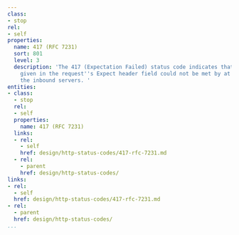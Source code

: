 ```yaml
---
class:
- stop
rel:
- self
properties:
  name: 417 (RFC 7231)
  sort: 801
  level: 3
  description: 'The 417 (Expectation Failed) status code indicates that the expectation
    given in the request''s Expect header field could not be met by at least one of
    the inbound servers. '
entities:
- class:
  - stop
  rel:
  - self
  properties:
    name: 417 (RFC 7231)
  links:
  - rel:
    - self
    href: design/http-status-codes/417-rfc-7231.md
  - rel:
    - parent
    href: design/http-status-codes/
links:
- rel:
  - self
  href: design/http-status-codes/417-rfc-7231.md
- rel:
  - parent
  href: design/http-status-codes/
...
```

